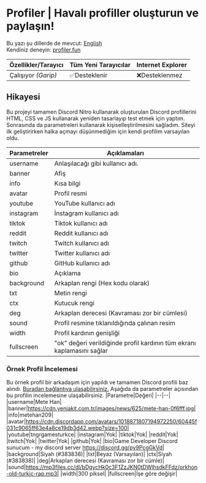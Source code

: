 # Profiler | Havalı profiller oluşturun ve paylaşın!

Bu yazı şu dillerde de mevcut: [English](README-ENGLISH.md)  
Kendiniz deneyin: [profiler.fun](https://yaso09.github.io/profiler.fun)

|Özellikler/Tarayıcı|Tüm Yeni Tarayıcılar|Internet Explorer|
|--|--|--|
|Çalışıyor *(Garip)*|✅Desteklenir|❌Desteklenmez|

## Hikayesi

Bu projeyi tamamen Discord Nitro kullanarak oluşturulan Discord profillerini HTML, CSS ve JS kullanarak yeniden tasarlayıp test etmek için yaptım. Sonrasında da parametreleri kullanarak kişiselleştirilmesini sağladım. Siteyi ilk geliştirirken halka açmayı düşünmediğim için kendi profilim varsayılan oldu.

|Parametreler|Açıklamaları|
|--|--|
|username|Anlaşılacağı gibi kullanıcı adı.|
|banner|Afiş|
|info|Kısa bilgi|
|avatar|Profil resmi|
|youtube|YouTube kullanıcı adı|
|instagram|İnstagram kullanıcı adı|
|tiktok|Tiktok kullanıcı adı|
|reddit|Reddit kullanıcı adı|
|twitch|Twitch kullanıcı adı|
|twitter|Twitter kullanıcı adı|
|github|GitHub kullanıcı adı|
|bio|Açıklama|
|background|Arkaplan rengi (Hex kodu olarak)|
|txt|Metin rengi|
|ctx|Kutucuk rengi|
|deg|Arkaplan derecesi (Kavraması zor bir cümlesi)|
|sound|Profil resmine tıklanıldığında çalınan resim|
|width|Profil kardının genişliği|
|fullscreen|"ok" değeri verildiğinde profil kardının tüm ekranı kaplamasını sağlar|

### Örnek Profil İncelemesi
Bu örnek profil bir arkadaşım için yapıldı ve tamamen Discord profili baz alındı. [Buradan bağlantıya ulaşabilirsiniz.](https://yaso09.github.io/profiler.fun/?username=Mete%20Han&avatar=https://cdn.discordapp.com/avatars/1018871807194972250/60445f031c9065ff63e4a8ce19db3d42.webp?size=100&banner=https://cdn.yeniakit.com.tr/images/news/625/mete-han-0f6fff.jpg&sound=https://mp3files.cc/dl/bDgycHk0c3F1ZzJKN0tDWlhsdkFFdz/orkhon-old-turkic-rap.mp3&info=metehan209&background=383838&deg=-45&bio=Game%20Developer%20Discord%20sunucum%20%7C%20my%20discord%20server%20%3Ca%20href=%22https://discord.gg/py9PcgGkVd%22%3Ehttps://discord.gg/py9PcgGkVd%3C/a%3E&avatar=https://cdn.discordapp.com/avatars/1018871807194972250/60445f031c9065ff63e4a8ce19db3d42.webp?size=100&youtube=tngrgamesturkce&width=300&txt=ffffff&ctx=000000) Aşağıda da parametreler açısından bu profilin incelemesine ulaşabilirsiniz.
|Parametre|Değeri|
|--|--|
|username|Mete Han|
|banner|https://cdn.yeniakit.com.tr/images/news/625/mete-han-0f6fff.jpg|
|info|metehan209|
|avatar|https://cdn.discordapp.com/avatars/1018871807194972250/60445f031c9065ff63e4a8ce19db3d42.webp?size=100|
|youtube|tngrgamesturkce|
|instagram|Yok|
|tiktok|Yok|
|reddit|Yok|
|twitch|Yok|
|twitter|Yok|
|github|Yok|
|bio|Game Developer Discord sunucum - my discord server https://discord.gg/py9PcgGkVd|
|background|Siyah (#383838)|
|txt|Beyaz (Varsayılan)|
|ctx|Siyah (#383838)|
|deg|Arkaplan derecesi (Kavraması zor bir cümle)|
|sound|https://mp3files.cc/dl/bDgycHk0c3F1ZzJKN0tDWlhsdkFFdz/orkhon-old-turkic-rap.mp3|
|width|300 piksel|
|fullscreen|İşe göre değişir|
